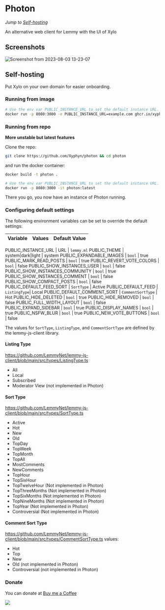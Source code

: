 # Photon

_Jump to [Self-hosting](#self-hosting)_

An alternative web client for Lemmy with the UI of Xylo

## Screenshots

![Screenshot from 2023-08-03 13-23-07](https://github.com/Xyphyn/photon/assets/80978739/16469b73-42f3-4fe3-9e60-5757a750d61e)

## Self-hosting

Put Xylo on your own domain for easier onboarding.

### Running from image

```sh
# Use the env var PUBLIC_INSTANCE_URL to set the default instance URL.
docker run -p 8080:3000 -e PUBLIC_INSTANCE_URL=example.com ghcr.io/xyphyn/photon:latest
```

### Running from repo

**More unstable but latest features**

Clone the repo:

```sh
git clone https://github.com/Xyphyn/photon && cd photon
```

and run the docker container:

```sh
docker build -t photon .

# Use the env var PUBLIC_INSTANCE_URL to set the default instance URL.
docker run -p 8080:3000 -it photon:latest
```

There you go, you now have an instance of Photon running.


### Configuring default settings
The following environment variables can be set to override the default settings:

Variable | Values | Default Value
---|---|---

PUBLIC_INSTANCE_URL               | URL | `lemmy.ml`
PUBLIC_THEME			  | system\|dark\|light | system
PUBLIC_EXPANDABLE_IMAGES          | `bool` | true
PUBLIC_MARK_READ_POSTS            | `bool` | true
PUBLIC_REVERT_VOTE_COLORS         | `bool` | false
PUBLIC_SHOW_INSTANCES_USER        | `bool` | false
PUBLIC_SHOW_INSTANCES_COMMUNITY   | `bool` | true
PUBLIC_SHOW_INSTANCES_COMMENT     | `bool` | false
PUBLIC_SHOW_COMPACT_POSTS         | `bool` | false
PUBLIC_DEFAULT_FEED_SORT          | `SortType` | Active
PUBLIC_DEFAULT_FEED               | `ListingType`| Local
PUBLIC_DEFAULT_COMMENT_SORT       | `CommentSortType` | Hot
PUBLIC_HIDE_DELETED               | `bool` | true
PUBLIC_HIDE_REMOVED               | `bool` | false
PUBLIC_FULL_WIDTH_LAYOUT          | `bool` | false
PUBLIC_EXPAND_SIDEBAR             | `bool` | true
PUBLIC_DISPLAY_NAMES              | `bool` | true
PUBLIC_NSFW_BLUR                  | `bool` | true
PUBLIC_NEW_VOTE_BUTTONS           | `bool` | false

The values for `SortType`, `ListingType`, and `CommentSortType` are defined by the  lemmy-js-client library.

#### Listing Type
https://github.com/LemmyNet/lemmy-js-client/blob/main/src/types/ListingType.ts
- All
- Local
- Subscribed
- Moderator View (not implemented in Photon)

#### Sort Type
https://github.com/LemmyNet/lemmy-js-client/blob/main/src/types/SortType.ts
- Active
- Hot
- New
- Old
- TopDay
- TopWeek
- TopMonth
- TopAll
- MostComments
- NewComments
- TopHour
- TopSixHour
- TopTwelveHour (Not implemented in Photon)
- TopThreeMonths (Not implemented in Photon)
- TopSixMonths (Not implemented in Photon)
- TopNineMonths (Not implemented in Photon)
- TopYear (Not implemented in Photon)
- Controversial (Not implemented in Photon)

#### Comment Sort Type
https://github.com/LemmyNet/lemmy-js-client/blob/main/src/types/CommentSortType.ts
values:
- Hot
- Top
- New
- Old (not implemented in Photon)
- Controversial (not implemented in Photon)



### Donate

You can donate at [Buy me a Coffee](https://buymeacoffee.com/xylight)

<a href="https://www.buymeacoffee.com/xylight"><img src="https://img.buymeacoffee.com/button-api/?text=Buy me a coffee&emoji=&slug=xylight&button_colour=FFDD00&font_colour=000000&font_family=Poppins&outline_colour=000000&coffee_colour=ffffff" /></a>
